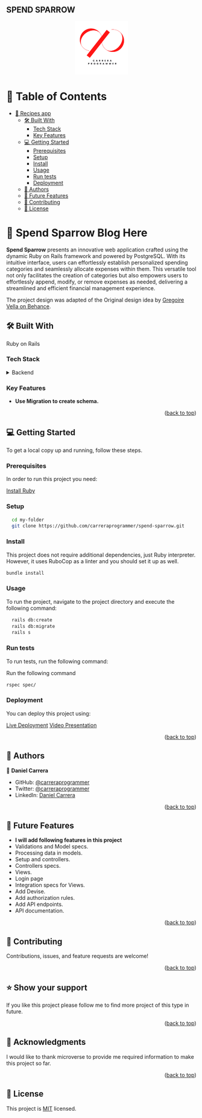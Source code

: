 ## SPEND SPARROW

<a name="readme-top"></a>

<div align="center">

  <img src="https://github.com/carreraprogrammer/To-do-List/blob/master/carrera_logo.png?raw=true" alt="logo" width="140"  height="auto" />
  <br/>

</div>

# 📗 Table of Contents

- [📖 Recipes app](#recipes-app)
  - [🛠 Built With ](#-built-with-)
    - [Tech Stack ](#tech-stack-)
    - [Key Features ](#key-features-)
  - [💻 Getting Started ](#-getting-started-)
    - [Prerequisites](#prerequisites)
    - [Setup](#setup)
    - [Install](#install)
    - [Usage](#usage)
    - [Run tests](#run-tests)
    - [Deployment](#deployment)
  - [👥 Authors ](#-authors-)
  - [🔭 Future Features ](#-future-features-)
  - [🤝 Contributing ](#-contributing-)
  - [📝 License ](#-license-)

# 📖 Spend Sparrow <a name="about-project">Blog Here</a>

**Spend Sparrow** presents an innovative web application crafted using the dynamic Ruby on Rails framework and powered by PostgreSQL. With its intuitive interface, users can effortlessly establish personalized spending categories and seamlessly allocate expenses within them. This versatile tool not only facilitates the creation of categories but also empowers users to effortlessly append, modify, or remove expenses as needed, delivering a streamlined and efficient financial management experience.

The project design was adapted of the Original design idea by [Gregoire Vella on Behance](https://www.behance.net/gregoirevella).

## 🛠 Built With <a name="built-with"></a>
Ruby on Rails
### Tech Stack <a name="tech-stack"></a>

<details>
<summary>Backend</summary>
  <ul>
    <li><a href="https://www.postgresql.org/">PostgreSQL</a></li>
  </ul>
  <ul>
    <li><a href="https://www.ruby.org/">Ruby</a></li>
  </ul>
  <ul>
    <li><a href="https://www.rubyonrails.org/">Ruby on Rails</a></li>
  </ul>
</details>

### Key Features <a name="key-features"></a>

- **Use Migration to create schema.**

<p align="right">(<a href="#readme-top">back to top</a>)</p>


## 💻 Getting Started <a name="getting-started"></a>

To get a local copy up and running, follow these steps.

### Prerequisites

In order to run this project you need:

[Install Ruby](https://www.ruby-lang.org/en/documentation/installation/)

### Setup

```sh
  cd my-folder
  git clone https://github.com/carreraprogrammer/spend-sparrow.git
```

### Install

This project does not require additional dependencies, just Ruby interpreter. However, it uses RuboCop as a linter and you should set it up as well.

```sh
bundle install
```

### Usage

To run the project, navigate to the project directory and execute the following command:

```sh
  rails db:create
  rails db:migrate
  rails s
```

### Run tests

To run tests, run the following command:

Run the following command
```sh
rspec spec/
```

### Deployment

You can deploy this project using:

[Live Deployment](https://rails-lmzd.onrender.com/)
[Video Presentation](https://www.loom.com/share/e1e784b66e6b42bebe34ec608ca7d62d)

<p align="right">(<a href="#readme-top">back to top</a>)</p>


## 👥 Authors <a name="authors"></a>

👤 **Daniel Carrera**

- GitHub: [@carreraprogrammer](https://github.com/carreraprogrammer)
- Twitter: [@carreraprogrammer](https://twitter.com/carreraprog)
- LinkedIn: [Daniel Carrera](https://www.linkedin.com/in/carreraprogrammer/)

<p align="right">(<a href="#readme-top">back to top</a>)</p>

## 🔭 Future Features <a name="future-features"></a>

- **I will add following features in this project**
- Validations and Model specs.
- Processing data in models.
- Setup and controllers.
- Controllers specs.
- Views.
- Login page
- Integration specs for Views.
- Add Devise.
- Add authorization rules.
- Add API endpoints.
- API documentation.

<p align="right">(<a href="#readme-top">back to top</a>)</p>

## 🤝 Contributing <a name="contributing"></a>

Contributions, issues, and feature requests are welcome!

<p align="right">(<a href="#readme-top">back to top</a>)</p>

<!-- SUPPORT -->

## ⭐️ Show your support <a name="support"></a>

If you like this project please follow me to find more project of this type in future.

<p align="right">(<a href="#readme-top">back to top</a>)</p>

<!-- ACKNOWLEDGEMENTS -->

## 🙏 Acknowledgments <a name="acknowledgements"></a>

I would like to thank microverse to provide me required information to make this project so far.

<p align="right">(<a href="#readme-top">back to top</a>)</p>

## 📝 License <a name="license"></a>

This project is [MIT](./LICENSE) licensed.